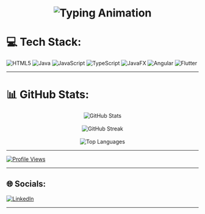 <h1 align="center">
  <img src="https://readme-typing-svg.demolab.com?font=Fira+Code&weight=500&size=35&pause=1000&color=F7F7F7&center=true&vCenter=true&width=1000&lines=Hi%2C+I'm+Ruwan+Dilhara;Trainee+Software+Engineer;Welcome+to+my+profile!" alt="Typing Animation" />
</h1>

# 💻 **Tech Stack:**
![HTML5](https://img.shields.io/badge/HTML5-%23E34F26.svg?style=for-the-badge&logo=html5&logoColor=white) ![Java](https://img.shields.io/badge/Java-%23ED8B00.svg?style=for-the-badge&logo=openjdk&logoColor=white) ![JavaScript](https://img.shields.io/badge/JavaScript-%23323330.svg?style=for-the-badge&logo=javascript&logoColor=%23F7DF1E) ![TypeScript](https://img.shields.io/badge/TypeScript-%23007ACC.svg?style=for-the-badge&logo=typescript&logoColor=white) ![JavaFX](https://img.shields.io/badge/JavaFX-%23FF0000.svg?style=for-the-badge&logo=javafx&logoColor=white) ![Angular](https://img.shields.io/badge/Angular-%23DD0031.svg?style=for-the-badge&logo=angular&logoColor=white) ![Flutter](https://img.shields.io/badge/Flutter-%2302569B.svg?style=for-the-badge&logo=flutter&logoColor=white)  

---

# 📊 **GitHub Stats:**
<div align="center">
  <img src="https://github-readme-stats.vercel.app/api?username=RuwanDilhara&theme=dark&hide_border=false&include_all_commits=true&count_private=true" alt="GitHub Stats" />
  <br/><br/>
  <img src="https://github-readme-streak-stats.herokuapp.com/?user=RuwanDilhara&theme=dark&hide_border=false" alt="GitHub Streak" />
  <br/><br/>
  <img src="https://github-readme-stats.vercel.app/api/top-langs/?username=RuwanDilhara&theme=dark&hide_border=false&include_all_commits=true&count_private=true&layout=compact" alt="Top Languages" />
</div>

---

[![Profile Views](https://komarev.com/ghpvc/?username=RuwanDilhara&style=for-the-badge&color=blue)](https://github.com/RuwanDilhara)

---
## 🌐 **Socials:**
[![LinkedIn](https://img.shields.io/badge/LinkedIn-%230077B5.svg?style=for-the-badge&logo=linkedin&logoColor=white)](https://linkedin.com/in/ruwan-dilhara-260131336)
  
---



